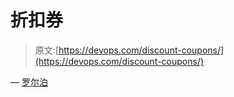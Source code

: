 # 折扣券

> 原文:[https://devops.com/discount-coupons/](https://devops.com/discount-coupons/)

— [罗尔泊](https://devops.com/author/breselman/)